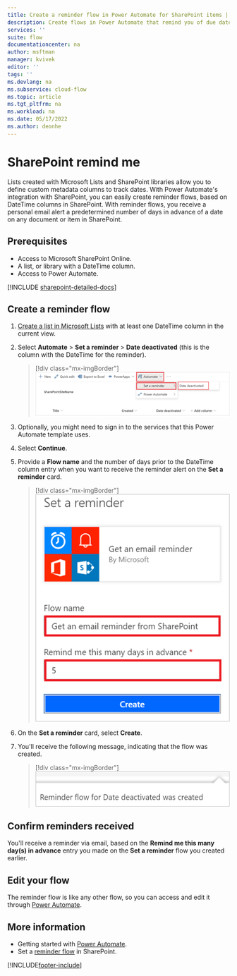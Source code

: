 ```yaml
---
title: Create a reminder flow in Power Automate for SharePoint items | Microsoft Docs
description: Create flows in Power Automate that remind you of due dates for SharePoint items.
services: ''
suite: flow
documentationcenter: na
author: msftman
manager: kvivek
editor: ''
tags: ''
ms.devlang: na
ms.subservice: cloud-flow
ms.topic: article
ms.tgt_pltfrm: na
ms.workload: na
ms.date: 05/17/2022
ms.author: deonhe
---
```


# SharePoint remind me

Lists created with Microsoft Lists and SharePoint libraries allow you to define custom metadata columns to track dates. With Power Automate's integration with SharePoint, you can easily create reminder flows, based on DateTime columns in SharePoint. With reminder flows, you receive a personal email alert a predetermined number of days in advance of a date on any document or item in SharePoint.

## Prerequisites

- Access to Microsoft SharePoint Online.
- A list, or library with a DateTime column.
- Access to Power Automate.

[!INCLUDE [sharepoint-detailed-docs](includes/sharepoint-detailed-docs.md)]

## Create a reminder flow

 1. [Create a list in Microsoft Lists](https://support.office.com/article/Create-a-list-in-SharePoint-0D397414-D95F-41EB-ADDD-5E6EFF41B083) with at least one DateTime column in the current view.
 1. Select **Automate** > **Set a reminder** > **Date deactivated** (this is the column with the DateTime for the reminder).

    > [!div class="mx-imgBorder"]
    > ![Screenshot of how to select a reminder flow.](media/create-sharepoint-reminder-flows/select-reminder-flow.png "Select a reminder flow")

1. Optionally, you might need to sign in to the services that this Power Automate template uses.
     
1. Select **Continue**.

1. Provide a **Flow name** and the number of days prior to the DateTime column entry when you want to receive the reminder alert on the **Set a reminder** card.

    > [!div class="mx-imgBorder"]
    > ![Screenshot of how to set reminder flow details.](media/create-sharepoint-reminder-flows/set-reminder-details.png "Set reminder flow details")

1. On the **Set a reminder** card, select **Create**.

1. You'll receive the following message, indicating that the flow was created.

    > [!div class="mx-imgBorder"]
    > ![Screenshot of the reminder flow created.](media/create-sharepoint-reminder-flows/success.png "Reminder flow created")
    

## Confirm reminders received

You'll receive a reminder via email, based on the **Remind me this many day(s) in advance** entry you made on the **Set a reminder** flow you created earlier. 

## Edit your flow

The reminder flow is like any other flow, so you can access and edit it through [Power Automate](https://flow.microsoft.com).

## More information

- Getting started with [Power Automate](https://flow.microsoft.com).
- Set a [reminder flow](https://support.office.com/article/set-a-reminder-flow-23c0e172-1fc1-4ac8-a9db-cd0b81d634d8) in SharePoint.




[!INCLUDE[footer-include](includes/footer-banner.md)]

